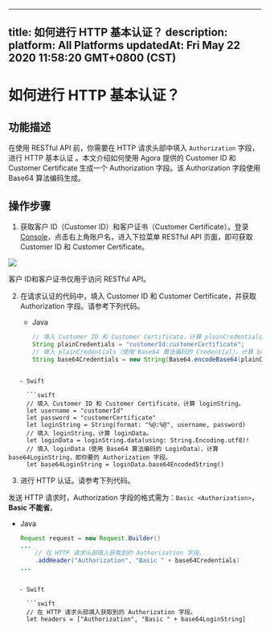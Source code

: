 
---
title: 如何进行 HTTP 基本认证？
description: 
platform: All Platforms
updatedAt: Fri May 22 2020 11:58:20 GMT+0800 (CST)
---
# 如何进行 HTTP 基本认证？
## 功能描述

在使用 RESTful API 前，你需要在 HTTP 请求头部中填入 `Authorization` 字段，进行 HTTP 基本认证 。本文介绍如何使用 Agora 提供的 Customer ID 和 Customer Certificate 生成一个 Authorization 字段。该 Authorization 字段使用 Base64 算法编码生成。

## 操作步骤

1. 获取客户 ID（Customer ID）和客户证书（Customer Certificate）。登录 [Console](https://console.agora.io/)，点击右上角账户名，进入下拉菜单 RESTful API 页面，即可获取 Customer ID 和 Customer Certificate。
 
 ![](https://web-cdn.agora.io/docs-files/1571022863083)

 <div class="alert note">客户 ID和客户证书仅用于访问 RESTful API。</div>
 
2. 在请求认证的代码中，填入 Customer ID 和 Customer Certificate，并获取 Authorization 字段。请参考下列代码。

   - Java

     ```java
     // 填入 Customer ID 和 Customer Certificate，计算 plainCredentials。
     String plainCredentials = "customerId:customerCertificate";
     // 填入 plainCredentials（使用 Base64 算法编码的 Credential），计算 base64Credentials，即你要的 Authorization 字段。
     String base64Credentials = new String(Base64.encodeBase64(plainCredentials.getBytes()));
```

   - Swift

     ```swift
     // 填入 Customer ID 和 Customer Certificate，计算 loginString。
     let username = "customerId"
     let password = "customerCertificate"
     let loginString = String(format: "%@:%@", username, password)
     // 填入 loginString，计算 loginData。
     let loginData = loginString.data(using: String.Encoding.utf8)!
     // 填入 loginData（使用 Base64 算法编码的 LoginData），计算 base64LoginString，即你要的 Authorization 字段。
     let base64LoginString = loginData.base64EncodedString()
```

3. 进行 HTTP 认证。请参考下列代码。

  发送 HTTP 请求时，Authorization 字段的格式需为：`Basic <Authorization>`，**Basic 不能省**。

   - Java

     ```java
     Request request = new Request.Builder()
     ...
         // 在 HTTP 请求头部填入获取到的 Authorization 字段。
         .addHeader("Authorization", "Basic " + base64Credentials)
     ...
```

   - Swift

     ```swift
     // 在 HTTP 请求头部填入获取到的 Authorization 字段。
     let headers = ["Authorization", "Basic " + base64LoginString]
```

     

